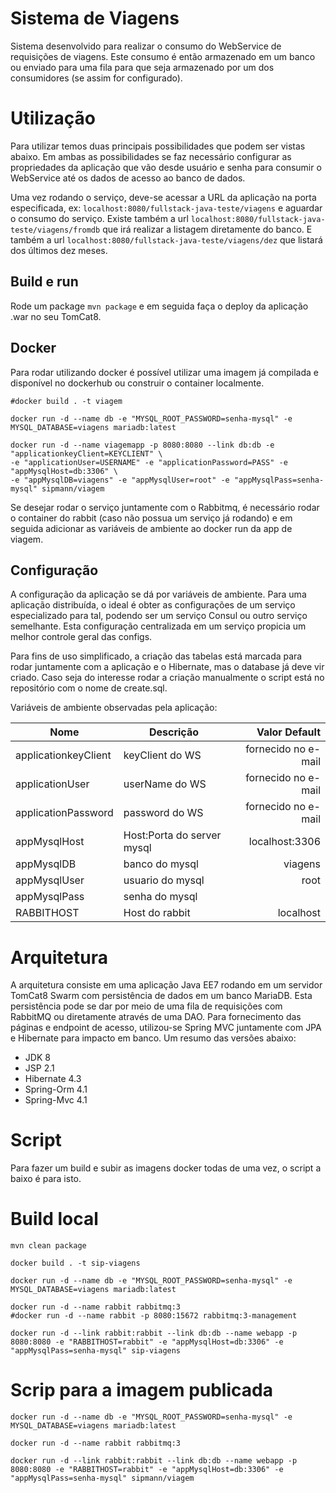 # Sistema de Viagens

Sistema desenvolvido para realizar o consumo do WebService de requisições de viagens. Este consumo é então armazenado em um banco ou enviado para uma fila para que seja armazenado por um dos consumidores (se assim for configurado).

# Utilização

Para utilizar temos duas principais possibilidades que podem ser vistas abaixo. Em ambas as possibilidades se faz necessário configurar as propriedades da aplicação que vão desde usuário e senha para consumir o WebService até os dados de acesso ao banco de dados.

Uma vez rodando o serviço, deve-se acessar a URL da aplicação na porta especificada, ex: `localhost:8080/fullstack-java-teste/viagens` e aguardar o consumo do serviço. Existe também a url `localhost:8080/fullstack-java-teste/viagens/fromdb` que irá realizar a listagem diretamente do banco. E também a url `localhost:8080/fullstack-java-teste/viagens/dez` que listará dos últimos dez meses.

## Build e run

Rode um package `mvn package` e em seguida faça o deploy da aplicação .war no seu TomCat8.

## Docker

Para rodar utilizando docker é possível utilizar uma imagem já compilada e disponível no dockerhub ou construir o container localmente.

```shell
#docker build . -t viagem

docker run -d --name db -e "MYSQL_ROOT_PASSWORD=senha-mysql" -e MYSQL_DATABASE=viagens mariadb:latest

docker run -d --name viagemapp -p 8080:8080 --link db:db -e "applicationkeyClient=KEYCLIENT" \
-e "applicationUser=USERNAME" -e "applicationPassword=PASS" -e "appMysqlHost=db:3306" \
-e "appMysqlDB=viagens" -e "appMysqlUser=root" -e "appMysqlPass=senha-mysql" sipmann/viagem
```

Se desejar rodar o serviço juntamente com o Rabbitmq, é necessário rodar o container do rabbit (caso não possua um serviço já rodando) e em seguida adicionar as variáveis de ambiente ao docker run da app de viagem.

## Configuração

A configuração da aplicação se dá por variáveis de ambiente. Para uma aplicação distribuída, o ideal é obter as configurações de um serviço especializado para tal, podendo ser um serviço Consul ou outro serviço semelhante. Esta configuração centralizada em um serviço propicia um melhor controle geral das configs.

Para fins de uso simplificado, a criação das tabelas está marcada para rodar juntamente com a aplicação e o Hibernate, mas o database já deve vir criado. Caso seja do interesse rodar a criação manualmente o script está no repositório com o nome de create.sql.

Variáveis de ambiente observadas pela aplicação:

| Nome                  | Descrição                  | Valor  Default           |
|-----------------------|----------------------------|-------------------------:|
| applicationkeyClient  | keyClient do WS            | fornecido no e-mail      |
| applicationUser       | userName do WS             | fornecido no e-mail      |
| applicationPassword   | password do WS             | fornecido no e-mail      |
| appMysqlHost          | Host:Porta do server mysql | localhost:3306           |
| appMysqlDB            | banco do mysql             | viagens                  |
| appMysqlUser          | usuario do mysql           | root                     |
| appMysqlPass          | senha do mysql             |                          |
| RABBITHOST            | Host do rabbit             | localhost                |

# Arquitetura

A arquitetura consiste em uma aplicação Java EE7 rodando em um servidor TomCat8 Swarm com persistência de dados em um banco MariaDB. Esta persistência pode se dar por meio de uma fila de requisições com RabbitMQ ou diretamente através de uma DAO. Para fornecimento das páginas e endpoint de acesso, utilizou-se Spring MVC juntamente com JPA e Hibernate para impacto em banco. Um resumo das versões abaixo:

* JDK 8
* JSP 2.1
* Hibernate 4.3
* Spring-Orm 4.1
* Spring-Mvc 4.1


# Script 

Para fazer um build e subir as imagens docker todas de uma vez, o script a baixo é para isto.


# Build local

```shell
mvn clean package

docker build . -t sip-viagens

docker run -d --name db -e "MYSQL_ROOT_PASSWORD=senha-mysql" -e MYSQL_DATABASE=viagens mariadb:latest

docker run -d --name rabbit rabbitmq:3
#docker run -d --name rabbit -p 8080:15672 rabbitmq:3-management

docker run -d --link rabbit:rabbit --link db:db --name webapp -p 8080:8080 -e "RABBITHOST=rabbit" -e "appMysqlHost=db:3306" -e "appMysqlPass=senha-mysql" sip-viagens
```

# Scrip para a imagem publicada

```shell
docker run -d --name db -e "MYSQL_ROOT_PASSWORD=senha-mysql" -e MYSQL_DATABASE=viagens mariadb:latest

docker run -d --name rabbit rabbitmq:3

docker run -d --link rabbit:rabbit --link db:db --name webapp -p 8080:8080 -e "RABBITHOST=rabbit" -e "appMysqlHost=db:3306" -e "appMysqlPass=senha-mysql" sipmann/viagem
```